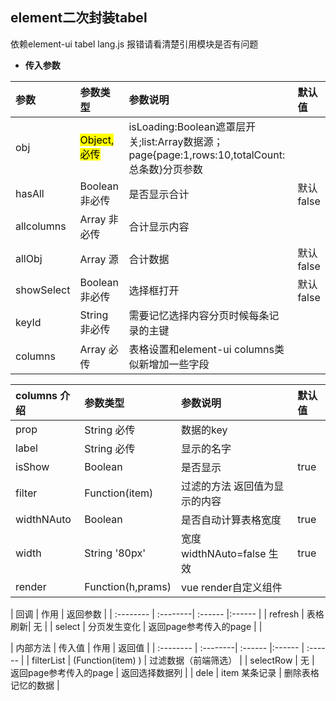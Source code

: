 ## element二次封装tabel ##
依赖element-ui tabel  lang.js 报错请看清楚引用模块是否有问题
- **传入参数**
>
 | 参数      |     参数类型 |   参数说明   |  默认值    |
| :-------- | :--------| :------ |:------  |
| obj|  <mark>Object,必传</mark>| isLoading:Boolean遮罩层开关;list:Array数据源；page{page:1,rows:10,totalCount:总条数}分页参数|    |
| hasAll   | Boolean 非必传| 是否显示合计|  默认false     |
| allcolumns   | Array 非必传| 合计显示内容|       |
| allObj   | Array 源| 合计数据|  默认false     |
| showSelect   | Boolean 非必传| 选择框打开|  默认false     |
| keyId   | String 非必传| 需要记忆选择内容分页时候每条记录的主键|       |
| columns   | Array 必传| 表格设置和element-ui columns类似新增加一些字段|       |

| columns  介绍    |     参数类型 |   参数说明   |  默认值    |
| :-------- | :--------| :------ |:------  |
| prop   | String 必传| 数据的key|       |
| label   | String 必传| 显示的名字|       |
| isShow   | Boolean | 是否显示|   true     |
| filter   | Function(item) | 过滤的方法 返回值为显示的内容|       |
| widthNAuto   | Boolean | 是否自动计算表格宽度 |   true     |
| width   | String '80px' | 宽度 widthNAuto=false 生效 |   true     |
| render   | Function(h,prams) | vue render自定义组件 |        |

| 回调    |     作用 |   返回参数   |
| :-------- | :--------| :------ |:------  |
| refresh   | 表格刷新|  无     |
| select   | 分页发生变化 |  返回page参考传入的page |       |

| 内部方法   |     传入值 |   作用   |    返回值   |
| :-------- | :--------| :------ |:------  |  :------       |
| filterList   | (Function(item) ) |  过滤数据（前端筛选）     |
| selectRow   | 无 |  返回page参考传入的page |   返回选择数据列    |
| dele   | item 某条记录  |  删除表格记忆的数据     |






